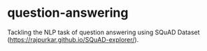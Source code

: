 # question-answering
Tackling the NLP task of question answering using SQuAD Dataset (https://rajpurkar.github.io/SQuAD-explorer/). 

